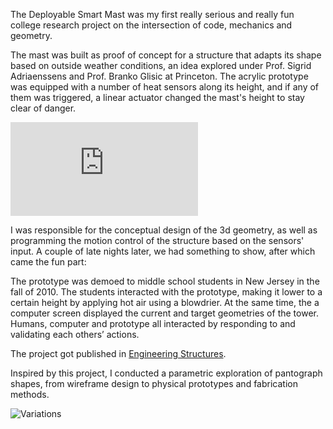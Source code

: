 The Deployable Smart Mast was my first really serious and really fun college research project on the intersection of code, mechanics and geometry.

The mast was built as proof of concept for a structure that adapts its shape based on outside weather conditions, an idea explored under Prof. Sigrid Adriaenssens and Prof. Branko Glisic at Princeton. The acrylic prototype was equipped with a number of heat sensors along its height, and if any of them was triggered, a linear actuator changed the mast's height to stay clear of danger.

<iframe src="https://www.youtube.com/embed/BjMAruO2SGA" frameborder="0" allowfullscreen></iframe>

I was responsible for the conceptual design of the 3d geometry, as well as programming the motion control of the structure based on the sensors' input. A couple of late nights later, we had something to show, after which came the fun part:

The prototype was demoed to middle school students in New Jersey in the fall of 2010. The students interacted with the prototype, making it lower to a certain height by applying hot air using a blowdrier. At the same time, the a computer screen displayed the current and target geometries of the tower. Humans, computer and prototype all interacted by responding to and validating each others’ actions.

The project got published in [Engineering Structures](http://onlinelibrary.wiley.com/doi/10.1111/mice.12013/abstract).

Inspired by this project, I conducted a parametric exploration of pantograph shapes, from wireframe design to physical prototypes and fabrication methods.

![Variations](/images/projects/kinetic/variations.svg)